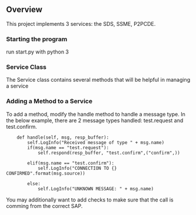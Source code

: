 ## Overview
This project implements 3 services: the SDS, SSME, P2PCDE.

### Starting the program
run start.py with python 3

### Service Class
The Service class contains several methods that will be helpful in managing a service

### Adding a Method to a Service
To add a method, modify the handle method to handle a message type. In the below example, there are 2 message types handled: test.request and test.confirm.
```
    def handle(self, msg, resp_buffer):
        self.LogInfo("Received message of type " + msg.name)
        if(msg.name == "test.request"):
            self.respond(resp_buffer, "test.confirm",("confirm",))

        elif(msg.name == "test.confirm"):
            self.LogInfo("CONNECTION TO {} CONFIRMED".format(msg.source))
            
        else:
            self.LogInfo("UNKNOWN MESSAGE: " + msg.name)     
```

You may additionally want to add checks to make sure that the call is comming from the correct SAP.